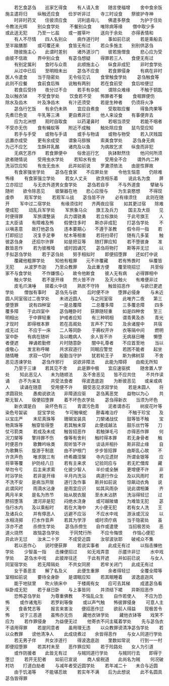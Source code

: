 <!-- { "loadSidebar": true } -->
　　若乞食苾刍　　巡家乞得食
　　有人请入舍　　随言使福增
　　舍中食余饭　　施主遣将归
　　纵触还应食　　俭岁听非过
　　寺三时设食　　祭彼护寺神
　　时非时药叉　　住彼须应食
　　诃利底母儿　　佛遣多祭食
　　为护于住处　　令教法光辉
　　别众食学处
　　不餐别众食　　唯除病等缘
　　僧中取少多　　或此送无犯
　　乃至一匕盐　　或一握草叶
　　送向于余处　　亦得表情和
　　有人不尽情　　四人名别众
　　病作道行时　　事如前已说
　　若是乘船去　　至半踰膳那
　　或可覆还来　　食皆无有过
　　若众多施主　　别别供苾刍
　　随彼施主心　　此谓时差别
　　诸外道沙门　　彼若施僧食
　　悲心应为受　　由彼不信故
　　界中别众食　　有苾刍想疑
　　得罪若三人　　食便无有过
　　有别定属利　　食时与众乖
　　此顺施主心　　纵食非成犯
　　非时食学处
　　从过中已后　　至明相未出
　　苾刍不应食　　若食罪侵身
　　有病在非时　　医人令遣食
　　当于隐密处　　无令俗见讥
　　食曾触食学处
　　苾刍触食等　　此则不应餐
　　食前食后殊　　说触有两别
　　若在食前受　　食后啖便愆
　　若食后受持　　夜分过不合
　　若手有杂腻　　谓除众难缘
　　不触于钥匙　　及以触衣钵
　　不受食学处
　　饮食若不受　　怖罪者不餐
　　食咽罪便伤　　除水及齿木
　　叶及净齿木　　有汁还须受
　　若是生种者　　仍须将火净
　　苾刍行乞饭　　有余仍未熟
　　宜应自煮食　　受取取应餐
　　得鱼肉果等　　先煮已色变
　　牛乳等三沸　　更自煮非愆
　　他人来设食　　有事便弃去
　　应为北洲想　　观时自取食
　　以药灌鼻时　　若咽当须受
　　若能不咽者　　不受亦无伤
　　食有蝇蚁等　　附近不成触
　　触处除应食　　鼠鸟受应知
　　若手与手受　　或物与手请
　　或手与物请　　或物与物受
　　若入厌贱国　　远置亦成受
　　更有余成受　　谓象马猕猴
　　索美食学处
　　苾刍身无病　　为己不应乞
　　生酥并乳酪　　诸肉及以鱼
　　为病故乞求　　纵食而非犯
　　无病乞恶作　　若食罪便中
　　俗舍巡行乞　　执钵默然住
　　他问何所须　　欲者随情说
　　受用虫水学处
　　若知水有虫　　受用全不合
　　谓外内二种　　洗浴饮应知
　　有虫无虫水　　此并如前说
　　罗漉须依法　　由是性罪故
　　有食家强坐学处
　　苾刍在食家　　不应屏处坐
　　令他生恼意　　仍除难怖缘
　　有食家强立学处
　　若女人丈夫　　欲贪相乐着
　　说此名为食　　屏立亦招愆
　　与无衣外道男女食学处
　　苾刍若自手　　不与外道食
　　擘破与随听　　欲令除恶见
　　彼槃器在地　　悲心应授与
　　为生哀愍想　　不得现虔恭
　　观军学处
　　若观军斗战　　苾刍皆不许
　　必有缘须住　　此则在随开
　　军中过二宿学处
　　有缘须往时　　齐两夜应宿
　　如其更过宿　　除难便成犯
　　动乱兵军学处
　　军旅象马众　　旗王及兵力
　　国主及大臣　　见时便得罪
　　军旅谓整装　　兵力谓骁勇
　　若立标旗处　　于此号旗王
　　人主大臣请　　有障难及怖
　　假使住多时　　斯亦非成犯
　　打苾刍学处
　　不以嗔恚意　　故打他苾刍
　　违本要期心　　不遵于圣教
　　假令将一指　　若打即招愆
　　况复手足拳　　杖木等相害
　　若将扫帚打　　随有几多茎
　　触彼苾刍身　　还招尔许罪
　　如是把豆等　　随打罪应知
　　若不堕彼身　　准数皆恶作
　　若为彼椎噎　　或时因诵咒
　　苾刍将物打　　斯等并无愆
　　以手拟苾刍学处
　　若于苾刍处　　努手相拟时
　　即便招堕罪　　还如打中说
　　覆藏他粗罪学处
　　知他有粗罪　　元不许覆藏
　　若有怖畏时　　纵覆皆无犯
　　从波罗市迦　　乃至众教罪
　　及此重方便　　覆至晓招愆
　　共至俗家不与食学处
　　不作嫌恨心　　故令他断食
　　彼人无有病　　必得罪相中
　　触火学处
　　若不是开缘　　然火皆不许
　　及灭火触火　　有难便非过
　　皮毛爪洟唾　　掷着火中烧
　　熟炭不守持　　触皆招恶作
　　与欲已更遮学处
　　僧伽有事时　　苾刍先与欲
　　后时便不许　　堕罪必侵身
　　与未近圆人同室宿过二夜学处
　　未进近圆人　　与之同室宿
　　此唯齐二夜　　第三便堕罪
　　说有四种室　　一是总覆障
　　二总覆多障　　三多覆总障
　　四多覆多障　　于此四室中
　　苾刍睡卧时　　获罪随轻重
　　如是四种舍　　至三明相出
　　于中罪轻重　　护戒者应知
　　有三种明相　　谓青黄及赤
　　青光才现时　　即得根本罪
　　若在高阁处　　言声不了知
　　及余诸屋中　　共宿成无过
　　不应于一床　　二人等同卧
　　于褥权开许　　衣等隔中间
　　燃明室中卧　　有病在随听
　　及以瞻病人　　余人皆不许
　　无病昼日睡　　懒堕者便遮
　　禅诵若勤修　　片时随意卧
　　闇中礼尊者　　不应首至地
　　当以虔敬心　　发言称呼睇
　　共求寂道行　　同眠应警觉
　　若困不能者　　起坐随情睡
　　求寂一切时　　殷勤当守护
　　犹若轮王子　　斯为佛树芽
　　不舍恶见违谏学处
　　苾刍作邪行　　说欲非障法
　　此能为障碍　　由痴无所知
　　乃至于三谏　　若其见不舍
　　此是罪中极　　宜应速驱摈
　　随舍置人学处
　　知此恶见人　　未为随顺法
　　及不舍恶见　　皆不应共住
　　不共作读诵　　亦不为亲友
　　共受法食者　　得波逸底迦
　　为断彼恶见　　或亲或病人
　　读诵在随意　　受用便不许
　　摄受恶见求寂学处
　　若是未圆人　　将求圆寂处
　　愚痴说欲法　　非障道应驱
　　苾刍离恶党　　益物以为心
　　共斯无智人　　宿便招堕罪
　　着不坏色衣学处
　　苾刍得新衣　　当须为坏色
　　新衣谓是白　　染坏色有三
　　青谓污色青　　泥者谓赤石
　　树皮花叶等　　染色号袈裟
　　捉宝学处
　　乍可触嗔蛇　　醦毒难治疗
　　不触于珍宝　　及以宝庄严
　　末尼真珠等　　珊瑚宝装具
　　刀槊诸战仗　　鼓等皆不触
　　宝物真珠等　　触穿皆得堕
　　若其触未穿　　此便成越法
　　鼓乐丝竹等　　刀仗弓箭类
　　若成及未成　　触皆招恶作
　　若触弹毛弓　　亦得恶作罪
　　何况刀槊等　　擎持罪不伤
　　像等有舍利　　触时得本罪
　　若无身骨者　　触时便恶作
　　歌舞吟咏类　　观听皆不许
　　谈话并相扑　　斯非寂止缘
　　自为歌舞乐　　旋游于制底
　　由不护根门　　步步皆招罪
　　由斯乱心故　　不许贪声色
　　唯求脱三有　　终希趣涅槃
　　寺内见遗财　　所谓金银等
　　应将草等覆　　护防经八日
　　若有主来求　　记验同应与
　　若无贮僧库　　藏举勿令亏
　　后主来求索　　化彼少智人
　　半价或全酬　　更增便不许
　　非时浴学处
　　若非是开缘　　半月内洗浴
　　病道行作业　　及以风雨时
　　若不洗不安　　是病当开限
　　道行及作事　　斯并如前说
　　惊飙动衣角　　说此谓风时
　　雨滴水沾身　　是雨宜应识
　　如其风雨杂　　说此谓相兼
　　齐两月半来　　是名为热节
　　始从脱衣服　　至水未沾脐
　　洗浴得轻愆　　过脐招堕落
　　渡河非是犯　　闷绝水浇身
　　或可越陂塘　　为难皆无犯
　　苾刍行水内　　及以乘船时
　　若在大海中　　大小便无犯
　　若有女人洗　　王及诸兵众
　　并有儜恶人　　远避不应浴
　　不应水中戏　　游泳或沉没
　　以水相浇掷　　打水作音声
　　若其为学浮　　或时须疗病
　　当于隐密处　　虽浮亦不遮
　　杀傍生学处
　　苾刍杀傍生　　自作或遣使
　　当招极苦处　　恶道火烧然
　　故恼苾刍学处
　　于同梵行所　　不应令悔恨
　　作恼心便犯　　异此许无愆
　　汝未二十岁　　不成受近圆
　　汝邬波驮耶　　破戒众不集
　　若以恶作心　　说时便获罪
　　若说实事者　　此成无有过
　　以指击擽他学处
　　少智虽一指　　击擽便招过
　　如无戏弄意　　示靥许非愆
　　水中戏学处
　　苾刍水中戏　　此彼岸往还
　　于此有开遮　　并如前已说
　　与女人同室宿学处
　　若无障隔处　　不共女同房
　　若牢关闭门　　此成无有过
　　女于善恶言　　解了名及义
　　此便生重罪　　余者得轻愆
　　全覆全障等　　室相如前说
　　要待全身卧　　是谓眠应知
　　若其眠睡着　　波逸底迦风
　　能于地狱里　　吹火铁床中
　　于楼阁有女　　应可去其梯
　　成遣苾刍看　　纵卧成无犯
　　若于昼日卧　　与上事皆同
　　并须结下裙　　异斯招恶作
　　恐怖苾刍学处
　　为尊重佛教　　不恼乱众生
　　自作若使人　　不应为恐怖
　　或作诸鬼形　　若罗刹等像
　　或以声气触　　怖彼罪侵身
　　可意人主天　　食香梵志等
　　报言来害汝　　便招恶作愆
　　欲前人得益　　现极苦令怖
　　说于三恶道　　虽怖亦无伤
　　藏他衣钵学处
　　藏他衣钵等　　戏笑不应为
　　若作罪侵身　　为益便无过
　　他寄衣不问主辄着学处
　　先与苾刍衣　　不语用得罪
　　若是同意者　　虽用理无违
　　以众教罪谤清净苾刍学处
　　若以众教罪　　谤他清净人
　　此成烧煮过　　余皆得恶作
　　与女人同道行学处
　　若无男子伴　　共女涉道行
　　得波逸底迦　　里数如常说
　　行到一一村　　即便招堕罪
　　若其村未至　　恶作罪应知
　　若于险路处　　女人为引道
　　或作防援者　　此皆无有过
　　与贼同道行学处
　　与贼同行去　　即得于堕愆
　　若开无犯者　　如前已宣说
　　商人偷税道　　此尚名为贼
　　何况破村坊　　打道白劫者
　　与减年者受近圆学处
　　若年减二十　　未合与近圆
　　由于饥渴等　　不能堪忍故
　　若实年不满　　后为此想说
　　此不名圆具　　苾刍皆得罪
